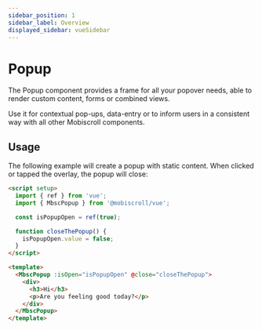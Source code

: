 ```yaml
---
sidebar_position: 1
sidebar_label: Overview
displayed_sidebar: vueSidebar
---
```


# Popup

The Popup component provides a frame for all your popover needs, able to render custom content, forms or combined views.

Use it for contextual pop-ups, data-entry or to inform users in a consistent way with all other Mobiscroll components.

## Usage

The following example will create a popup with static content. When clicked or tapped the overlay, the popup will close:

```html
<script setup>
  import { ref } from 'vue';
  import { MbscPopup } from '@mobiscroll/vue';

  const isPopupOpen = ref(true);

  function closeThePopup() {
    isPopupOpen.value = false;
  }
</script>

<template>
  <MbscPopup :isOpen="isPopupOpen" @close="closeThePopup">
    <div>
      <h3>Hi</h3>
      <p>Are you feeling good today?</p>
    </div>
  </MbscPopup>
</template>
```
